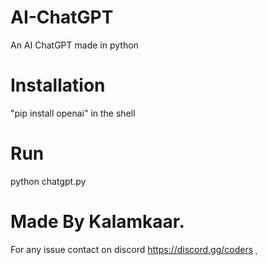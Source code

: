 # AI-ChatGPT
An AI ChatGPT made in python

# Installation
"pip install openai" in the shell

# Run
python chatgpt.py

# Made By Kalamkaar.

For any issue contact on discord
https://discord.gg/coders
ˌ
